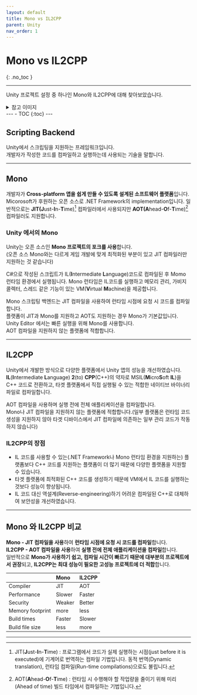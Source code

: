 ```yaml
---
layout: default
title: Mono vs IL2CPP
parent: Unity
nav_order: 1
---
```


# Mono vs IL2CPP
{: .no_toc }

---
Unity 프로젝트 설정 중 하나인 Mono와 IL2CPP에 대해 찾아보았습니다.
<details><summary>참고 이미지</summary>
<div markdown="1">
![](/assets/images/ScriptingBackend/ScriptingBackend.png)
_Unity/Project Settings/Player/Scripting Backend_
{: .text-center }
</div></details>
---
- TOC
{:toc}
---

## Scripting Backend

Unity에서 스크립팅을 지원하는 프레임워크입니다.<br>
개발자가 작성한 코드를 컴파일하고 실행하는데 사용되는 기술을 말합니다.

---

## Mono

개발자가 **Cross-platform 앱을 쉽게 만들 수 있도록 설계된 소프트웨어 플랫폼**입니다.<br>
Micorosoft가 후원하는 오픈 소스로 .NET Framework의 implementation입니다.
일반적으로는 **JIT(J**ust-**I**n-**T**ime)[^JIT] 컴파일러에서 사용되지만 **AOT(A**head-**O**f-**T**ime)[^AOT] 컴파일러도 지원합니다.

### Unity 에서의 Mono

Unity는 오픈 소스인 **Mono 프로젝트의 포크를 사용**합니다.<br>
(오픈 소스 Mono와는 다르게 게임 개발에 맞게 최적화된 부분이 있고 JIT 컴파일러만 지원하는 것 같습니다)

C#으로 작성된 스크립트가 IL(**I**ntermediate **L**anguage)코드로 컴파일된 후 Momo 런타임 환경에서 실행됩니다.
Mono 런타임은 IL코드를 실행하고 메모리 관리, 가비지 콜렉터, 스레드 같은 기능이 있는 VM(**V**irtual **M**achine)을 제공합니다.

Mono 스크립팅 백엔드는 JIT 컴파일을 사용하여 런타임 시점에 요청 시 코드를 컴파일합니다.<br>
플랫폼이 JIT과 Mono를 지원하고 AOT도 지원하는 경우 Mono가 기본값입니다.<br>
Unity Editor 에서는 빠른 실행을 위해 Mono를 사용합니다.<br>
AOT 컴파일을 지원하지 않는 플랫폼에 적합합니다.

---

## IL2CPP

Unity에서 개발한 방식으로 다양한 플랫폼에서 Unity 앱의 성능을 개선하였습니다.<br>
**IL**(**I**ntermediate **L**anguage) **2**(to) **CPP**(C++)의 약자로 MSIL(**M**icro**S**oft **IL**)을 C++ 코드로 전환하고, 타겟 플랫폼에서 직접 실행될 수 있는 적합한 네이티브 바이너리 파일로 컴파일합니다.

AOT 컴파일을 사용하며 실행 전에 전체 애플리케이션을 컴파일합니다.<br>
Mono나 JIT 컴파일을 지원하지 않는 플랫폼에 적합합니다.(일부 플랫폼은 런타임 코드 생성을 지원하지 않아 타겟 디바이스에서 JIT 컴파일에 의존하는 일부 관리 코드가 작동하지 않습니다)

### IL2CPP의 장점

- IL 코드를 사용할 수 있는(.NET Framework나 Mono 런타임 환경을 지원하는) 플랫폼보다 C++ 코드를 지원하는 플랫폼이 더 많기 때문에 다양한 플랫폼을 지원할 수 있습니다.<br>
- 타겟 플랫폼에 최적화된 C++ 코드를 생성하기 때문에 VM에서 IL 코드를 실행하는 것보다 성능이 향상됩니다.<br>
- IL 코드 대신 역설계(Reverse-engineering)하기 어려운 컴파일된 C++로 대체하여 보안성을 개선하였습니다.

---

## Mono 와 IL2CPP 비교

**Mono - JIT 컴파일을 사용**하여 **런타임 시점에 요청 시 코드를 컴파일**합니다.<br>
**IL2CPP - AOT 컴파일을 사용**하여 **실행 전에 전체 애플리케이션을 컴파일**합니다.<br>
일반적으로 **Mono가 사용하기 쉽고, 컴파일 시간이 빠르기 때문에 대부분의 프로젝트에서 권장**되고, **IL2CPP는 최대 성능이 필요한 고성능 프로젝트에 더 적합**합니다.

[^JIT]: JIT(**J**ust-**I**n-**T**ime) : 프로그램에서 코드가 실제 실행하는 시점(just before it is executed)에 기계어로 번역하는 컴파일 기법입니다. 동적 번역(Dynamic translation), 런타임 컴파일(Run-time compilations)으로도 불립니다.
[^AOT]: AOT(**A**head-**O**f-**T**ime) : 런타임 시 수행해야 할 작업량을 줄이기 위해 미리(Ahead of time) 빌드 타임에서 컴파일하는 기법입니다.

||Mono|IL2CPP|
|:-|:-|:-|
|Compiler|JIT|AOT|
|Performance|Slower|Faster|
|Security|Weaker|Better|
|Memory footprint|more|less|
|Build times|Faster|Slower|
|Build file size|less|more|

---